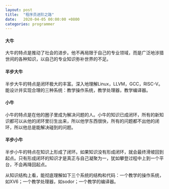 ```yaml
---
layout: post
title:  "程序员进阶之路"
date:   2020-04-05 00:00:00 +0800
categories: programmer
---
```


#### 大牛

大牛的特点是推动了社会的进步。他不再局限于自己的专业领域，而是广泛地涉猎世间的各种知识，以自己的专业知识弥补世界的不足。

#### 半步大牛

半步大牛的特点是闭环极大的丰富。深入地理解Linux，LLVM，GCC，RISC-V。能设计并实现合理的三种系统：教学操作系统，教学处理器，教学编译器。

#### 小牛

小牛的特点是在他的圈子里成为解决问题的人。小牛的知识已成闭环，所有的新知识都可以从他的闭环里衍生出来，所以他学东西很快，所有的问题都不出他的闭环，所以他总是能解决碰到的问题。

#### 半步小牛

半步小牛的特点在知识上形成了闭环。如果知识没有形成闭环，就会最终滑坡回到起点。只有形成闭环的知识才是真正与自己凝聚为一，犹如攀登过程中上到一个平台，不会再降回起点。

从知识结构上看，能彻底理解如下三个系统的结构和代码：一个教学的操作系统，如XV6；一个教学处理器，如sodor；一个教学的编译器。



